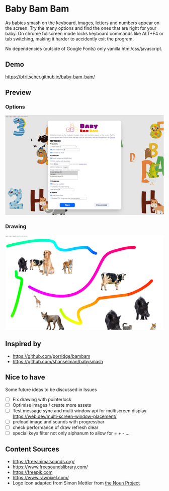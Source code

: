 # Baby Bam Bam

As babies smash on the keyboard, images, letters and numbers appear on
the screen. Try the many options and find the ones that are right for your baby.
On chrome fullscreen mode locks keyboard commands like ALT+F4 or tab switching, making it
harder to accidently exit the program.

No dependencies (outside of Google Fonts) only vanilla html/css/javascript.

## Demo
https://bfritscher.github.io/baby-bam-bam/

## Preview

### Options
![](docs/preview.png)

### Drawing
![](docs/preview2.png)

## Inspired by

- https://github.com/porridge/bambam
- https://github.com/shanselman/babysmash

## Nice to have ##

Some future ideas to be discussed in Issues
- [ ] Fix drawing with pointerlock
- [ ] Optimise images / create more assets
- [ ] Test message sync and multi window api for multiscreen display https://web.dev/multi-screen-window-placement/
- [ ] preload image and sounds with progressbar
- [ ] check performance of draw refresh clear
- [ ] special keys filter not only alphanum to allow for = + - ...

## Content Sources

- https://freeanimalsounds.org/
- https://www.freesoundslibrary.com/
- https://freepik.com
- https://www.rawpixel.com/
- Logo Icon adapted from Simon Mettler from [the Noun Project](https://thenounproject.com/)
